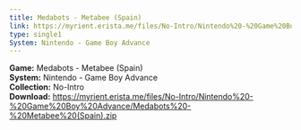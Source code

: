 ```yaml
---
title: Medabots - Metabee (Spain)
link: https://myrient.erista.me/files/No-Intro/Nintendo%20-%20Game%20Boy%20Advance/Medabots%20-%20Metabee%20(Spain).zip
type: single1
System: Nintendo - Game Boy Advance
---
```

<b>Game:</b> Medabots - Metabee (Spain)<br>
<b>System:</b> Nintendo - Game Boy Advance<br>
<b>Collection:</b> No-Intro<br>
<b>Download:</b> https://myrient.erista.me/files/No-Intro/Nintendo%20-%20Game%20Boy%20Advance/Medabots%20-%20Metabee%20(Spain).zip